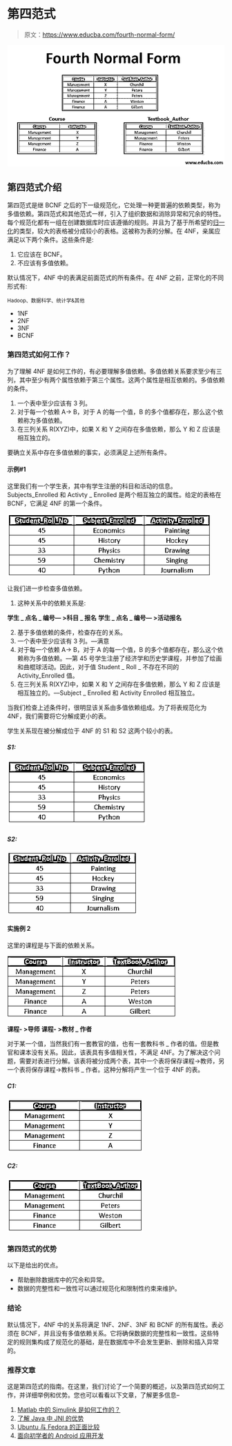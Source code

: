 # 第四范式

> 原文：<https://www.educba.com/fourth-normal-form/>

![Fourth normal form](img/0d7a88287c37908c0d8591a70f60471e.png)



## 第四范式介绍

第四范式是继 BCNF 之后的下一级规范化，它处理一种更普遍的依赖类型，称为多值依赖。第四范式和其他范式一样，引入了组织数据和消除异常和冗余的特性。每个规范化都有一组在创建数据库时应该遵循的规则。并且为了基于所希望的[归一化](https://www.educba.com/normalization-in-dbms/)的类型，较大的表格被分成较小的表格。这被称为表的分解。在 4NF，亲属应满足以下两个条件。这些条件是:

1.  它应该在 BCNF。
2.  不应该有多值依赖。

默认情况下，4NF 中的表满足前面范式的所有条件。在 4NF 之前，正常化的不同形式有:

<small>Hadoop、数据科学、统计学&其他</small>

*   1NF
*   2NF
*   3NF
*   BCNF

### 第四范式如何工作？

为了理解 4NF 是如何工作的，有必要理解多值依赖。多值依赖关系要求至少有三列，其中至少有两个属性依赖于第三个属性。这两个属性是相互依赖的。多值依赖的条件。

1.  一个表中至少应该有 3 列。
2.  对于每一个依赖 A-> B，对于 A 的每一个值，B 的多个值都存在，那么这个依赖称为多值依赖。
3.  在三列关系 R(XYZ)中，如果 X 和 Y 之间存在多值依赖，那么 Y 和 Z 应该是相互独立的。

要确立关系中存在多值依赖的事实，必须满足上述所有条件。

#### 示例#1

这里我们有一个学生表，其中有学生注册的科目和活动的信息。Subjects_Enrolled 和 Activty _ Enrolled 是两个相互独立的属性。给定的表格在 BCNF，它满足 4NF 的第一个条件。

![Fourth Normal Form-1.1](img/d55d37daa227dae972e676ee8f03ef73.png)



让我们进一步检查多值依赖。

1.  这种关系中的依赖关系是:

**学生 _ 点名 _ 编号— >科目 _ 报名**
**学生 _ 点名 _ 编号— >活动报名**

2.  基于多值依赖的条件，检查存在的关系。
3.  一个表中至少应该有 3 列。––满意
4.  对于每一个依赖 A-> B，对于 A 的每一个值，B 的多个值都存在，那么这个依赖称为多值依赖。––第 45 号学生注册了经济学和历史学课程，并参加了绘画和曲棍球活动。因此，对于值 Student _ Roll _ 不存在不同的 Activity_Enrolled 值。
5.  在三列关系 R(XYZ)中，如果 X 和 Y 之间存在多值依赖，那么 Y 和 Z 应该是相互独立的。––Subject _ Enrolled 和 Activity Enrolled 相互独立。

当我们检查上述条件时，很明显该关系由多值依赖组成。为了将表规范化为 4NF，我们需要将它分解成更小的表。

学生关系现在被分解成位于 4NF 的 S1 和 S2 这两个较小的表。

##### S1:

![maller tables S1-1.2](img/9c2e2589476a4da7ab4618fe4b1f7611.png)



##### S2:

![maller tables S2-1.3](img/66b1429f0d214f915d3d41bce55eff87.png)



#### 实施例 2

这里的课程是与下面的依赖关系。

![Fourth Normal Form-1.4](img/462be2a55603f0b164375ec5a8ea9cca.png)



**课程- >导师**
**课程- >教材 _ 作者**

对于某一个值，当然我们有一套教官的值，也有一套教科书 _ 作者的值。但是教官和课本没有关系。因此，该表具有多值相关性，不满足 4NF。为了解决这个问题，需要对表进行分解。该表将被分成两个表，其中一个表将保存课程->教师，另一个表将保存课程->教科书 _ 作者。这种分解将产生一个位于 4NF 的表。

##### C1:

![Fourth Normal Form-1.5](img/e8f341240528625add86aaf4cd999f0c.png)



##### C2:

![Fourth Normal Form-1.6](img/691e5a6a591d5931aa83c2994fdf40dc.png)



### 第四范式的优势

以下是给出的优点。

*   帮助删除数据库中的冗余和异常。
*   数据的完整性和一致性可以通过规范化和限制性约束来维护。

### 结论

默认情况下，4NF 中的关系将满足 1NF、2NF、3NF 和 BCNF 的所有属性。表必须在 BCNF，并且没有多值依赖关系。它将确保数据的完整性和一致性。这些特定的规则集构成了规范化的基础，是在数据库中不会发生更新、删除和插入异常的。

### 推荐文章

这是第四范式的指南。在这里，我们讨论了一个简要的概述，以及第四范式如何工作，并详细举例和优势。您也可以看看以下文章，了解更多信息–

1.  [Matlab 中的 Simulink 是如何工作的？](https://www.educba.com/what-is-simulink-in-matlab/)
2.  [了解 Java 中 JNI 的优势](https://www.educba.com/what-is-jni-in-java/)
3.  [Ubuntu 与 Fedora 的正面比较](https://www.educba.com/ubuntu-vs-fedora/)
4.  [面向初学者的 Android 应用开发](https://www.educba.com/android-app-development-for-beginners/)





